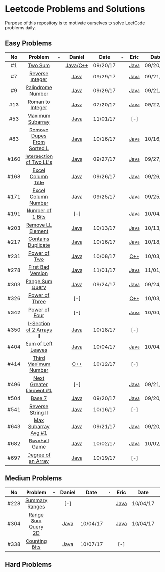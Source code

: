 # Leetcode Problems and Solutions

Purpose of this repository is to motivate ourselves to solve LeetCode problems daily.


## Easy Problems

| No |Problem| - |Daniel| Date | - | Eric | Date | - | Arafat | Date |
|:--:|:-----:|:-:|:----:|:----:|:-:|:----:|:----:|:-:|:------:|:----:|
|#1|[Two Sum](https://leetcode.com/problems/two-sum/description/)||[Java](./001.TwoSum/Daniel.java)/[C++](./001.TwoSum/Daniel.cpp)|09/20/17||[Java](./001.TwoSum/Eric.java)|09/20/17||[-]||
|#7|[Reverse Integer](https://leetcode.com/problems/reverse-integer/description/)||[Java](./007.ReverseInteger/Daniel.java)|09/29/17||[Java](./007.ReverseInteger/Eric.java)|09/21/17||[-]||
|#9|[Palindrome Number](https://leetcode.com/problems/palindrome-number/description/)||[Java](./009.PalindromeNumber/Daniel.java)|09/29/17||[Java](./009.PalindromeNumber/Eric.java)|09/21/17||[-]||
|#13|[Roman to Integer](https://leetcode.com/problems/roman-to-integer/description/)||[Java](./013.RomanToInteger/Daniel.java)|07/20/17||[Java](./013.RomanToInteger/Eric.java)|09/22/17||[-]||
|#53|[Maximum Subarray](https://leetcode.com/problems/maximum-subarray/description/)||[Java](./053.MaximumSubarray/Daniel.java)|11/01/17||[-]|||[-]
|#83|[Remove Dupes From Sorted L](https://leetcode.com/problems/remove-duplicates-from-sorted-list/description/)||[Java](./083.RemoveDuplicatesFromSortedList/Daniel.java)|10/16/17||[Java](./083.RemoveDuplicatesFromSortedList/Eric.java)|10/16/17||[-]||
|#160|[Intersection of Two LL's](https://leetcode.com/problems/intersection-of-two-linked-lists/description/)||[Java](./160.IntersectionTwoLL/Daniel.java)|09/27/17||[Java](./160.IntersectionTwoLL/Eric.java)|09/27/17||[-]||
|#168|[Excel Column Title](https://leetcode.com/problems/excel-sheet-column-title/description/)||[Java](./168.ExcelSheetColumnTitle/Daniel.java)|09/26/17||[Java](./168.ExcelSheetColumnTitle/Eric.java)|09/26/17||[-]||
|#171|[Excel Column Number](https://leetcode.com/problems/excel-sheet-column-number/description/)||[Java](./171.ExcelSheetColumnNo/Daniel.java)|09/25/17||[Java](./171.ExcelSheetColumnNo/Eric.java)|09/25/17||[-]||
|#191|[Number of 1 Bits](https://leetcode.com/problems/number-of-1-bits/description/)||[-]|||[Java](./191.NumberOf1Bits/Eric.java)|10/04/17||[-]||
|#203|[Remove LL Element](https://leetcode.com/problems/remove-linked-list-elements/description/)||[Java](./203.RemoveLLElement/Daniel.java)|10/13/17||[Java](./203.RemoveLLElement/Eric.java)|10/13/17||[-]||
|#217|[Contains Duplicate](https://leetcode.com/problems/contains-duplicate/description/)||[Java](./217.ContainsDuplicate/Daniel.java)|10/16/17||[Java](./217.ContainsDupe/Eric.java)|10/18/17||[-]||
|#231|[Power of Two](https://leetcode.com/problems/power-of-two/description/)||[Java](./231.PowerOf2/Daniel.java)|10/08/17||[C++](./231.PowerOf2/Eric.cpp)|10/03/17||[-]||
|#278|[First Bad Version](https://leetcode.com/problems/first-bad-version/description/)||[Java](./278.FirstBadVersion/Daniel.java)|11/01/17||[Java](./278.FirstBadVersion/Eric.java)|11/01/17||[-]||
|#303|[Range Sum Query](https://leetcode.com/problems/range-sum-query-immutable/description/)||[Java](./303.RangeSumQueryImmutable/Daniel.java)|09/24/17||[Java](./303.RangeSumQueryImmutable/Eric.java)|09/24/17||[-]||
|#326|[Power of Three](https://leetcode.com/problems/power-of-three/description/)||[-]|||[C++](./326.PowerOf3/Eric.cpp)|10/03/17||[-]||
|#342|[Power of Four](https://leetcode.com/problems/power-of-four/description/)||[-]|||[Java](./342.PowerOf4/Eric.cpp)|10/04/17||[-]||
|#350|[I-Section of 2 Arrays II](https://leetcode.com/problems/intersection-of-two-arrays-ii/description/)||[Java](./350.IntersectionOfTwoArraysII/Daniel.java)|10/18/17||[-]|||[-]||
|#404|[Sum of Left Leaves](https://leetcode.com/problems/sum-of-left-leaves/description/)||[Java](./404.SumOfLeftLeaves/Daniel.java)|10/04/17||[Java](./404.SumOfLeftLeaves/Eric.java)|10/04/17||[-]||
|#414|[Third Maximum Number](https://leetcode.com/problems/third-maximum-number/description/)||[C++](./414.ThirdMaximumNumber/Daniel.cpp)|10/12/17||[-]|||[-]||
|#496|[Next Greater Element #1](https://leetcode.com/problems/next-greater-element-i/description/)||[-]|||[Java](./496.NextGreaterElement1/Eric.java)|09/21/17||[-]||
|#504|[Base 7](https://leetcode.com/problems/base-7/description/)||[Java](./504.Base7/Daniel.java)|09/20/17||[Java](./504.Base7/Eric.java)|09/20/17||[-]||
|#541|[Reverse String II](https://leetcode.com/problems/reverse-string-ii/description/)||[Java](./541.ReverseStringII/Daniel.java)|10/16/17||[-]|||[-]||
|#643|[Max Subarray Avg #1](https://leetcode.com/problems/maximum-average-subarray-i/description/)||[Java](./643.MaxSubarrayAvg1/Daniel.java)|09/21/17||[Java](./643.MaxSubarrayAvg1/Eric.java)|09/20/17||[-]||
|#682|[Baseball Game](https://leetcode.com/problems/baseball-game/description/)||[Java](./682.BaseballGame/Daniel.java)|10/02/17||[Java](./682.BaseballGame/Eric.java)|10/02/17||[-]||
|#697|[Degree of an Array](https://leetcode.com/problems/degree-of-an-array/description/)||[Java](./697.DegreeOfAnArray/Daniel.java)|10/19/17||[-]|||[-]||

## Medium Problems

| No |Problem| - |Daniel| Date | - | Eric | Date | - | Arafat | Date |
|:--:|:-----:|:-:|:----:|:----:|:-:|:----:|:----:|:-:|:------:|:----:|
|#228|[Summary Ranges](https://leetcode.com/problems/summary-ranges/description/)||[-]|||[Java](./228.SummaryRanges/Eric.java)|10/04/17||[-]||
|#304|[Range Sum Query 2D](https://leetcode.com/problems/range-sum-query-2d-immutable/description/)||[Java](./304.RangeSumQuery2D/Daniel.java)|10/04/17||[Java](./304.RangeSumQuery2D/Eric.java)|10/04/17||[-]||
|#338|[Counting Bits](https://leetcode.com/problems/counting-bits/description/)||[Java](./338.CountingBits/Daniel.java)|10/07/17||[-]|||[-]||

## Hard Problems